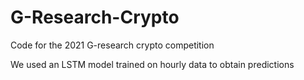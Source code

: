 # G-Research-Crypto

Code for the 2021 G-research crypto competition

We used an LSTM model trained on hourly data to obtain predictions
